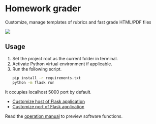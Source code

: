 # Homework grader
 Customize, manage templates of rubrics and fast grade HTML/PDF files

![](https://shields.io/badge/dependencies-Python_3.11-blue)

## Usage

1. Set the project root as the current folder in terminal. 
2. Activate Python virtual environment if applicable.
3. Run the following script. 
    ```bash
    pip install -r requirements.txt
    python -m flask run 
    ```

It occupies localhost 5000 port by default.

- [Customize host of Flask application](https://flask.palletsprojects.com/en/2.3.x/quickstart/)
- [Customize port of Flask application](https://flask.palletsprojects.com/en/2.3.x/server/#address-already-in-use)

Read the [operation manual](manual.md) to preview software functions.

